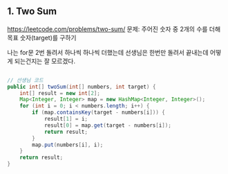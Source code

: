 ## 1. Two Sum
https://leetcode.com/problems/two-sum/
문제: 주어진 숫자 중 2개의 수를 더해 목표 숫자(target)를 구하기

나는 for문 2번 돌려서 하나씩 하나씩 더했는데
선생님은 한번만 돌려서 끝내는데 어떻게 되는건지는 잘 모르겠다.


```java

// 선생님 코드
public int[] twoSum(int[] numbers, int target) {
    int[] result = new int[2];
    Map<Integer, Integer> map = new HashMap<Integer, Integer>();
    for (int i = 0; i < numbers.length; i++) {
        if (map.containsKey(target - numbers[i])) {
            result[1] = i;
            result[0] = map.get(target - numbers[i]);
            return result;
        }
        map.put(numbers[i], i);
    }
    return result;
}

```
